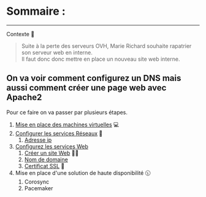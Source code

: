 # Sommaire :

------
Contexte 👷
>Suite à la perte des serveurs OVH, Marie Richard souhaite rapatrier son serveur web en interne.  
>Il faut donc donc mettre en place un nouveau site web interne.

On va voir comment configurez un DNS mais aussi comment créer une page web avec Apache2
------

Pour ce faire on va passer par plusieurs étapes.

1. [Mise en place des machines virtuelles](VM.md) 💻
2. [Configurer les services Réseaux](ServiceReseau.md) 🔌
   1. [Adresse ip](https://github.com/Matteo-Grellier/TP-Linux/blob/main/TP2/Files/ServiceReseau.md#adresse-ip)
3. [Configurez les services Web](ServiceWeb.md)
   1. [Créer un site Web](https://github.com/Matteo-Grellier/TP-Linux/blob/main/TP2/Files/ServiceWeb.md#cr%C3%A9ation-dun-site-web) 👨‍💻
   2. [Nom de domaine](DNS.md)
   3. [Certificat SSL](SSL.md) 🔑
4. Mise en place d'une solution de haute disponibilité 🕥
   1. Corosync
   2. Pacemaker

